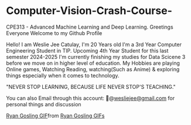 # Computer-Vision-Crash-Course-

CPE313 - Advanced Machine Learning and Deep Learning. Greetings Everyone Welcome to my Github Profile

Hello! I am Weslie Jee Catulay, I'm 20 Years old I'm a 3rd Year Computer Engineering Student in TIP. Upcoming 4th Year Student for this last semester 2024-2025 I'm currently finishing my studies for Data Scicene 3 before we move on in higher level of education. My Hobbies are playing Online games, Watching Reading, watching(Such as Anime) & exploring things especially when it comes to technology.

"NEVER STOP LEARNING, BECAUSE LIFE NEVER STOP'S TEACHING."

You can also Email through this account: 📩@wesliejee@gmail.com for personal things and discussion

<div class="tenor-gif-embed" data-postid="4141614690021201678" data-share-method="host" data-aspect-ratio="0.96988" data-width="100%"><a href="https://tenor.com/view/ryan-gosling-gif-4141614690021201678">Ryan Gosling GIF</a>from <a href="https://tenor.com/search/ryan+gosling-gifs">Ryan Gosling GIFs</a></div> <script type="text/javascript" async src="https://tenor.com/embed.js"></script>
